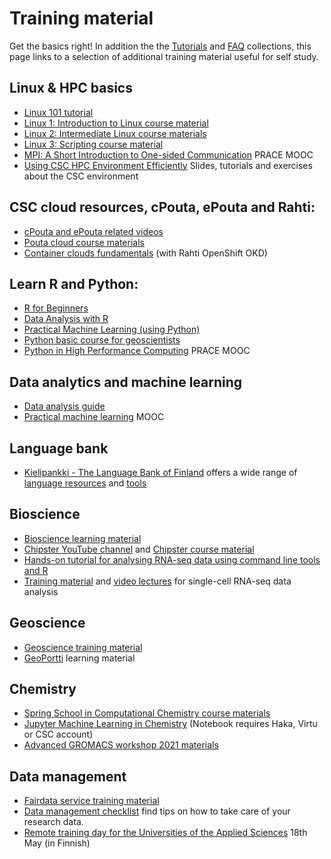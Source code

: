 # Training material

Get the basics right! In addition the the [Tutorials](tutorials/index.md) 
and [FAQ](faq/index.md) collections, 
this page links to a selection of additional training material useful 
for self study.
 
## Linux & HPC basics
*   [Linux 101 tutorial](tutorials/env-guide/overview.md)
*   [Linux 1: Introduction to Linux course material](https://www.csc.fi/en/web/training/-/linux1_autumn2018)
*   [Linux 2: Intermediate Linux course materials](https://www.csc.fi/web/training/-/linux-2-november-2018)
*   [Linux 3: Scripting course material](https://www.csc.fi/web/training/-/linux3_spring_2019)
*   [MPI: A Short Introduction to One-sided Communication](https://www.futurelearn.com/courses/mpi-one-sided) PRACE MOOC
*   [Using CSC HPC Environment Efficiently](https://a3s.fi/CSC_training/csc-env.html) Slides, tutorials and exercises about the CSC environment
 
## CSC cloud resources, cPouta, ePouta and Rahti:
*   [cPouta and ePouta related videos](../cloud/pouta/pouta-videos.md)
*   [Pouta cloud course materials](https://pouta-course.a3s.fi/index.html)
*   [Container clouds fundamentals](https://rahti-course.a3s.fi/basic.html) (with Rahti OpenShift OKD)
 
## Learn R and Python:
*   [R for Beginners](https://github.com/csc-training/R-for-beginners)
*   [Data Analysis with R](https://github.com/csc-training/da-with-r)
*   [Practical Machine Learning (using Python)](https://e-learn.csc.fi/course/view.php?id=14)
*   [Python basic course for geoscientists](https://geo-python.github.io/site/)
*   [Python in High Performance Computing](https://www.futurelearn.com/courses/python-in-hpc) PRACE MOOC
 
## Data analytics and machine learning
*   [Data analysis guide](tutorials/da-guide.md)
*   [Practical machine learning](https://e-learn.csc.fi/course/view.php?id=14) MOOC
 
## Language bank
*   [Kielipankki - The Language Bank of Finland](https://www.kielipankki.fi/language-bank/) offers a wide range of [language resources](https://www.kielipankki.fi/corpora/) and [tools](https://www.kielipankki.fi/tools/)
 
## Bioscience
*   [Bioscience learning material](https://research.csc.fi/bioscience-learning-materials)
*   [Chipster YouTube channel](https://www.youtube.com/channel/UCnL-Lx5gGlW01OkskZL7JEQ/playlists) and [Chipster course material](https://chipster.csc.fi/manual/courses.html)
*   [Hands-on tutorial for analysing RNA-seq data using command line tools and R](https://research.csc.fi/rnaseq-tutorial)
*   [Training material](https://github.com/NBISweden/excelerate-scRNAseq) and [video lectures](https://www.youtube.com/playlist?list=PLjiXAZO27elC_xnk7gVNM85I2IQl5BEJN) for single-cell RNA-seq data analysis

## Geoscience
*   [Geoscience training material](https://research.csc.fi/gis-learning-materials)
*   [GeoPortti](http://www.geoportti.fi/skills-development/) learning material
 
## Chemistry
*   [Spring School in Computational Chemistry course materials](https://events.prace-ri.eu/e/CSC_Spring_School_2020)
*   [Jupyter Machine Learning in Chemistry](https://notebooks.csc.fi) (Notebook requires Haka, Virtu or CSC account)
*   [Advanced GROMACS workshop 2021 materials](https://a3s.fi/advanced_gmx/PRACE_CSC_BioExcelWorkshop-GROMACS_workflows_and_advanced_topics.html) 
 
## Data management
*   [Fairdata service training material](https://www.fairdata.fi/en/training/materials/)
*   [Data management checklist](https://www.fairdata.fi/en/why-fairdata/data-management-checklist/) find tips on how to take care of your research data.
*   [Remote training day for the Universities of the Applied Sciences](https://www.csc.fi/web/training/-/csc-tki-toiminnan-tukena) 18th May (in Finnish)
